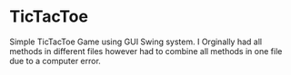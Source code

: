 # TicTacToe

Simple TicTacToe Game using GUI Swing system.
I Orginally had all methods in different files however had to combine all methods in one file due to a computer error.

